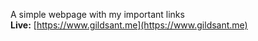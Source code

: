 A simple webpage with my important links  
**Live:** [https://www.gildsant.me](https://www.gildsant.me)